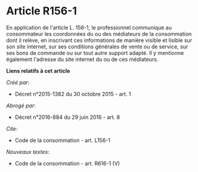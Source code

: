# Article R156-1

En application de l'article L. 156-1, le professionnel communique au consommateur les coordonnées du ou des médiateurs de la
consommation dont il relève, en inscrivant ces informations de manière visible et lisible sur son site internet, sur ses
conditions générales de vente ou de service, sur ses bons de commande ou sur tout autre support adapté. Il y mentionne
également l'adresse du site internet du ou de ces médiateurs.

**Liens relatifs à cet article**

_Créé par_:

  - Décret n°2015-1382 du 30 octobre 2015 - art. 1

_Abrogé par_:

  - Décret n°2016-884 du 29 juin 2016 - art. 8

_Cite_:

  - Code de la consommation - art. L156-1

_Nouveaux textes_:

  - Code de la consommation - art. R616-1 (V)
